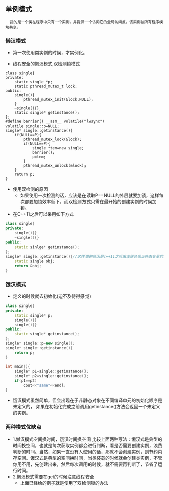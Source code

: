 ## 单例模式<br>
      指的是一个类在程序中只有一个实例，并提供一个访问它的全局访问点，该实例被所有程序模块共享。

### 懒汉模式<br>
- 第一次使用类实例的时候，才实例化。

- 线程安全的懒汉模式,双检测锁模式
```cgo
class single{
private:
	static single *p;
	static pthread_mutex_t lock;
public:
    single(){
		pthread_mutex_init(&lock,NULL);
	}
	~single(){}
	static single* getinstance();
};
#define barrier() __asm__ volatile("lwsync") 
volatile single::p=NULL;
single* single::getinstance(){
	if(NULL==P){
		pthread_mutex_lock(&lock);
		if(NULL==P){
			single *tem=new single;
            barrier();
            p=tem;
		}
		pthread_mutex_unlock(&lock);
	}
	return p;
}
```
- 使用双检测的原因
	 - 如果使用一次检测的话，应该是在读取P==NULL的外层就要加锁，这样每次都要加锁效率低下，而双检测方式只需在最开始的创建实例的时候加锁。
- 在C++11之后可以采用如下方式
```c++
class single{
private:
	single(){}
	~single(){}
public:
	static sinlge* getinstance();
};
single* single::getinstance(){//这样做的原因是c++11之后编译器会保证静态变量的线程安全。
	static single obj;
	return &obj;
}
```


### 饿汉模式<br>
- 定义的时候就去初始化(迫不及待得感觉)
```c++
class single{
private:
	static single* p;
	single(){}
	single(){}
public:
	static single* getinstance();
};
single* single::p=new single();
single* single::getinstance(){
	return p;
}

int main(){
	single* p1=single::getinstance();
	single* p2=single::getinstance();
	if(p1==p2)
		cout<<"same"<<endl;
}
```
- 饿汉模式虽然简单，但会出现在于非静态对象在不同编译单元的初始化顺序是未定义的，
如果在初始化完成之前调用getinstance()方法会返回一个未定义的实例。

### 两种模式优缺点
- 1.懒汉模式空间换时间，饿汉时间换空间
 比较上面两种写法：懒汉式是典型的时间换空间，也就是每次获取实例都会进行判断，看是否需要创建实例，浪费判断的时间。当然，如果一直没有人使用的话，那就不会创建实例，则节约内存空间。饿汉式是典型的空间换时间，当类装载的时候就会创建类实例，不管你用不用，先创建出来，然后每次调用的时候，就不需要再判断了，节省了运行时间。<br>
 - 2.懒汉模式需要在get的时候注意线程安全
    - 上面已经给的例子就是使用了双检测锁的办法







